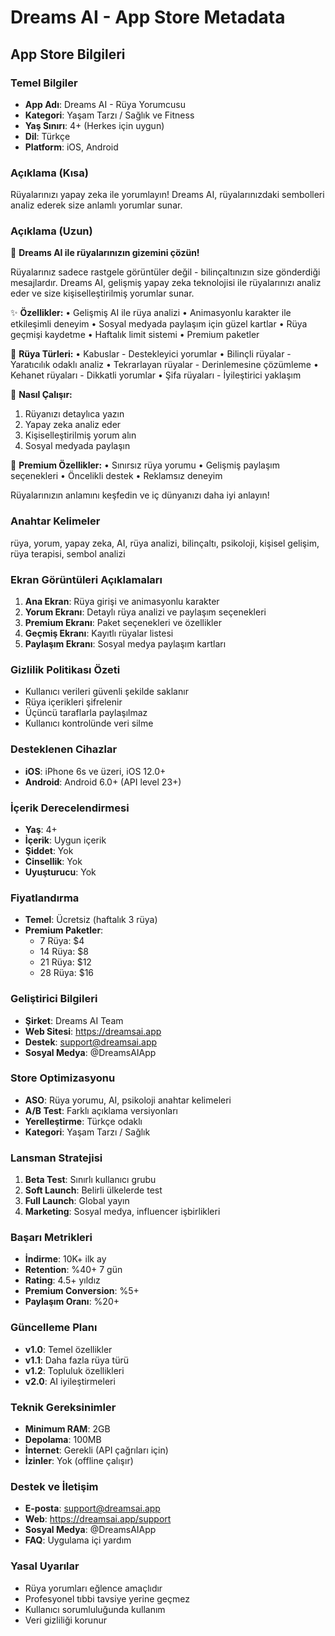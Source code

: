 # Dreams AI - App Store Metadata

## App Store Bilgileri

### Temel Bilgiler
- **App Adı**: Dreams AI - Rüya Yorumcusu
- **Kategori**: Yaşam Tarzı / Sağlık ve Fitness
- **Yaş Sınırı**: 4+ (Herkes için uygun)
- **Dil**: Türkçe
- **Platform**: iOS, Android

### Açıklama (Kısa)
Rüyalarınızı yapay zeka ile yorumlayın! Dreams AI, rüyalarınızdaki sembolleri analiz ederek size anlamlı yorumlar sunar.

### Açıklama (Uzun)
🌟 **Dreams AI ile rüyalarınızın gizemini çözün!**

Rüyalarınız sadece rastgele görüntüler değil - bilinçaltınızın size gönderdiği mesajlardır. Dreams AI, gelişmiş yapay zeka teknolojisi ile rüyalarınızı analiz eder ve size kişiselleştirilmiş yorumlar sunar.

✨ **Özellikler:**
• Gelişmiş AI ile rüya analizi
• Animasyonlu karakter ile etkileşimli deneyim
• Sosyal medyada paylaşım için güzel kartlar
• Rüya geçmişi kaydetme
• Haftalık limit sistemi
• Premium paketler

🎯 **Rüya Türleri:**
• Kabuslar - Destekleyici yorumlar
• Bilinçli rüyalar - Yaratıcılık odaklı analiz
• Tekrarlayan rüyalar - Derinlemesine çözümleme
• Kehanet rüyaları - Dikkatli yorumlar
• Şifa rüyaları - İyileştirici yaklaşım

💫 **Nasıl Çalışır:**
1. Rüyanızı detaylıca yazın
2. Yapay zeka analiz eder
3. Kişiselleştirilmiş yorum alın
4. Sosyal medyada paylaşın

🔮 **Premium Özellikler:**
• Sınırsız rüya yorumu
• Gelişmiş paylaşım seçenekleri
• Öncelikli destek
• Reklamsız deneyim

Rüyalarınızın anlamını keşfedin ve iç dünyanızı daha iyi anlayın!

### Anahtar Kelimeler
rüya, yorum, yapay zeka, AI, rüya analizi, bilinçaltı, psikoloji, kişisel gelişim, rüya terapisi, sembol analizi

### Ekran Görüntüleri Açıklamaları
1. **Ana Ekran**: Rüya girişi ve animasyonlu karakter
2. **Yorum Ekranı**: Detaylı rüya analizi ve paylaşım seçenekleri
3. **Premium Ekranı**: Paket seçenekleri ve özellikler
4. **Geçmiş Ekranı**: Kayıtlı rüyalar listesi
5. **Paylaşım Ekranı**: Sosyal medya paylaşım kartları

### Gizlilik Politikası Özeti
- Kullanıcı verileri güvenli şekilde saklanır
- Rüya içerikleri şifrelenir
- Üçüncü taraflarla paylaşılmaz
- Kullanıcı kontrolünde veri silme

### Desteklenen Cihazlar
- **iOS**: iPhone 6s ve üzeri, iOS 12.0+
- **Android**: Android 6.0+ (API level 23+)

### İçerik Derecelendirmesi
- **Yaş**: 4+
- **İçerik**: Uygun içerik
- **Şiddet**: Yok
- **Cinsellik**: Yok
- **Uyuşturucu**: Yok

### Fiyatlandırma
- **Temel**: Ücretsiz (haftalık 3 rüya)
- **Premium Paketler**:
  - 7 Rüya: $4
  - 14 Rüya: $8
  - 21 Rüya: $12
  - 28 Rüya: $16

### Geliştirici Bilgileri
- **Şirket**: Dreams AI Team
- **Web Sitesi**: https://dreamsai.app
- **Destek**: support@dreamsai.app
- **Sosyal Medya**: @DreamsAIApp

### Store Optimizasyonu
- **ASO**: Rüya yorumu, AI, psikoloji anahtar kelimeleri
- **A/B Test**: Farklı açıklama versiyonları
- **Yerelleştirme**: Türkçe odaklı
- **Kategori**: Yaşam Tarzı / Sağlık

### Lansman Stratejisi
1. **Beta Test**: Sınırlı kullanıcı grubu
2. **Soft Launch**: Belirli ülkelerde test
3. **Full Launch**: Global yayın
4. **Marketing**: Sosyal medya, influencer işbirlikleri

### Başarı Metrikleri
- **İndirme**: 10K+ ilk ay
- **Retention**: %40+ 7 gün
- **Rating**: 4.5+ yıldız
- **Premium Conversion**: %5+
- **Paylaşım Oranı**: %20+

### Güncelleme Planı
- **v1.0**: Temel özellikler
- **v1.1**: Daha fazla rüya türü
- **v1.2**: Topluluk özellikleri
- **v2.0**: AI iyileştirmeleri

### Teknik Gereksinimler
- **Minimum RAM**: 2GB
- **Depolama**: 100MB
- **İnternet**: Gerekli (API çağrıları için)
- **İzinler**: Yok (offline çalışır)

### Destek ve İletişim
- **E-posta**: support@dreamsai.app
- **Web**: https://dreamsai.app/support
- **Sosyal Medya**: @DreamsAIApp
- **FAQ**: Uygulama içi yardım

### Yasal Uyarılar
- Rüya yorumları eğlence amaçlıdır
- Profesyonel tıbbi tavsiye yerine geçmez
- Kullanıcı sorumluluğunda kullanım
- Veri gizliliği korunur
